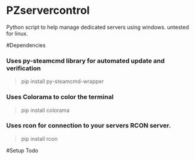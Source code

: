 # PZservercontrol
Python script to help manage dedicated servers using windows. untested for linux.

#Dependencies
### Uses py-steamcmd library for automated update and verification
> pip install py-steamcmd-wrapper
### Uses Colorama to color the terminal
> pip install colorama
### Uses rcon for connection to your servers RCON server.
> pip install rcon

#Setup
Todo

